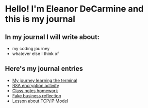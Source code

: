 # Hello! I'm Eleanor DeCarmine and this is my journal

## In my journal I will write about:

- my coding journey
- whatever else I think of

## Here's my journal entries

- [My journey learning the terminal](terminal.md)
- [RSA encryption activity](entries/encryption.md)
- [Class notes homework](homework.md)
- [Fake business reflection](websitereflection.md)
- [Lesson about TCP/IP Model](code_practice.html)
